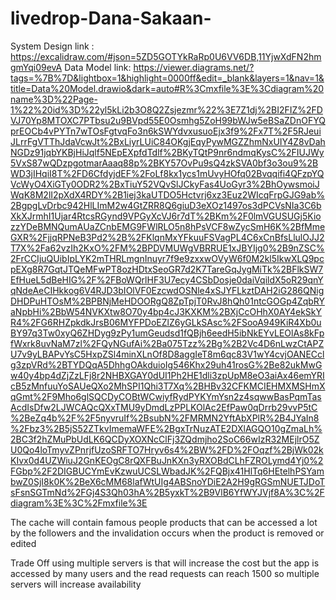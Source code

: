 # livedrop-Dana-Sakaan-
System Design link : https://excalidraw.com/#json=5ZD5GOTYkRaRp0U6VV6DB,11YjwXdFN2hmgmYqi09evA
Data Model link: https://viewer.diagrams.net/?tags=%7B%7D&lightbox=1&highlight=0000ff&edit=_blank&layers=1&nav=1&title=Data%20Model.drawio&dark=auto#R%3Cmxfile%3E%3Cdiagram%20name%3D%22Page-1%22%20id%3D%22yl5kLi2b3O8Q2Zsjezmr%22%3E7Z1dj%2BI2FIZ%2FDVJ70Yp8MTOXC7PTbsu2u9BVpd55E0Osmhg5ZoH99bWJw5eBSaZDnOFYQprEOCb4vPYTn7wTOsFgtvqFo3n6kSWYdvxusuoEjx3f9%2Fx7T%2F5RJeuiJLrrFgVTThJdaVcwJt%2BxLiyrLUiC84OKgjEqyPywMGZZhmNxUIY4Z8vDahNGDz91jqbYKBjHiJqlf5NEpEXpfdTdlf%2BKyTQtP9nr6ndmqKysC%2FIUJWy5VxS87wQDzpgotmarAaaq88p%2BKY57OvPu9sQ4zkSVA0bf3o3ou9%2BWD3jIHqiI8T%2FD6CfdyjdEF%2FoLf8kx1ycs1mUvyHOfq02Bvqqifi4QFzpYQVcWyO4XiGTy0ODR2%2BxTiuY52VQvSlJCkyFas4UoGyr3%2BhOywsmoiJWqK8M2lI2pXdX4RDY%2B1iej3kaUTDO5Hctvrj6xz3Euz2WIcqFrpGJG9ab%2BgpgLvDrbc942HlLImM2w4GtZRR8Q6giuD3eXOz1497os3dPCVsNIa3C6bXkXJrmhI1Ujar4RtcsRGynd9VPGyXcVJ6r7dT%2BKm%2F0lmVGUSUGj5KiozzYDeBMNQumAUaZCnbEMG9FWlRLO5n8hPsVCF8wZycSmH6K%2BfMmeGXR%2FjjqRPNeB3Pd2%2B%2FKlqnMxYFkuuFSVagPL4C6xCnBfsLlulOJJ2T7X%2Fa62vzIh2KxO%2FM%2BPDVMUWgVBRRUE1xJBYIjg0%2B9nZSC%2FrCCIjuQUibIpLYK2mTHRLmgnInuyr7f9e9zxxwOVyW6f0M2kl5IkwXLQ9pcpEXg8R7GqtJTQeMFwPT8ozHDtxSeoGR7d2K7TareGqJygMiTk%2BFlkSW7EfHueL5dBeHIG%2F%2FBoWQrlHF3U7ecy4CSbDosje0daiVqildX5oR29qnYqNdeAeCIHkkog6V4RJD3bIOlVF0EzcwdOSNle4xSJYFLkztDAH2iG286QNigDHDPuHTOsM%2BPBNjMeHDOORgQ8ZpTpjT0RvJ8hQh01ntcGOGp4ZqbRYaNpbHi%2BbW54NVKXtw8O70y4bp4cJ3KXKM%2BXjCcOHhX0AY4ekSkYR4%2FG6RHZpkdkJrsB06MYFPDoEZlZ6yGLkSAsc%2FSooA949KiR4Xb0uBY97q3Tw0xyQ6ZHDyg9zPy1umGeudsd1fQBjh6eedH5ibNkEYvLEOlAs8kFpfWxrk8uvNaM7zl%2FQyNGufAi%2Ba075Tzz%2Bg%2B2Vc4D6nLwzCtAPZU7v9yLBAPvYsC5HxpZSl4minXLnOf8D8aggIeT8m6qc83V1wY4cvjOANECclg3zpVRd%2BTYDQqA5DhhgOAkduioIg546Khx29uh41rosG%2Be82ukMwGw40y4bp4dZjZzLFj8r2NHBXGAY0dUI1Ph2HE1dli3zpUpM8eO3aiAx46emYRIcB5zMnfuuYoSAUeQXo2MhSPI1Qhi3T7Xq%2BHBv32CFKMCIEHMXMSHmXqGmt%2F9Mho6glSQCDyCOBtWCwiyfRydPYKYmYsn2z4sqwwBasPqmTasAcdIsDfw2LJWCAQcQXxTMU9yDmdLzPPLKOlAc2EfPaw0qDrrb29vvP5tC%2BeZq4b%2F%2F5nyvruIf%2BsubN%2FMRMN2YftAbXPlR%2B4JYaIn8%2Fbz3%2B5jS52ZTkvImemaWFE%2BgxTrNuzATE2DXlAGQO10gZmaLh%2BC3f2hZMuPbUdLK6QCDyXOXNcClFj3ZQdmjho2SoC66wIzR32MEjlrO5ZU0Qo4loTmyvZPnrjfUzoSRFTO7Hryv6s4%2BW%2FD%2FOqzf%2BjWk02kKIvx0d4UZWiuJ2GnKEOgC8rQXFBuJnKXn3yRXOBdCLhFZROLymd4Yj0%2FGbp%2F2DIGBUCYmEvKzwuUCSLWbadJK%2FQBjx41HlTq6HEtelhPSYambwZ0SjI8k0K%2BeX6cMM68lafWtUIg4ABSnoYDiE2A2H9gRGSmNUETJDoTsFsnSGTmNd%2FGj4S3Qh03hA%2B5yxkT%2B9VlB6YfWYJVjf8A%3C%2Fdiagram%3E%3C%2Fmxfile%3E

The cache will contain famous people products that can be accessed a lot by the followers and the invalidation occurs when the product is removed or edited

Trade Off using multiple servers is that will increase the cost but the app is accessed by many users and the read requests can reach 1500 so multiple servers will increase availability 
